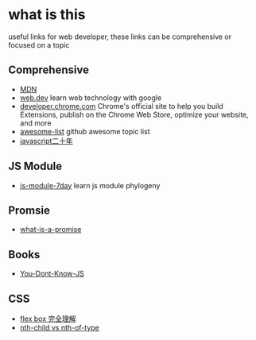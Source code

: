 # what is this
useful links for web developer, these links can be comprehensive or focused on a topic



## Comprehensive
- [MDN](https://developer.mozilla.org/)
- [web.dev](https://web.dev/) learn web technology with google
- [developer.chrome.com](https://developer.chrome.com/) Chrome's official site to help you build Extensions, publish on the Chrome Web Store, optimize your website, and more
- [awesome-list](https://github.com/topics/awesome-list) github awesome topic list
- [javascript二十年](https://cn.history.js.org/)

## JS Module
- [js-module-7day](https://github.com/Huxpro/js-module-7day) learn js module phylogeny

## Promsie
- [what-is-a-promise](https://medium.com/javascript-scene/master-the-javascript-interview-what-is-a-promise-27fc71e77261)

## Books
- [You-Dont-Know-JS](https://github.com/getify/You-Dont-Know-JS)

## CSS
- [flex box 完全理解](https://css-tricks.com/snippets/css/a-guide-to-flexbox/)
- [nth-child vs nth-of-type](https://css-tricks.com/the-difference-between-nth-child-and-nth-of-type/)
